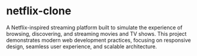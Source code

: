 # netflix-clone
A Netflix-inspired streaming platform built to simulate the experience of browsing, discovering, and streaming movies and TV shows. This project demonstrates modern web development practices, focusing on responsive design, seamless user experience, and scalable architecture.
